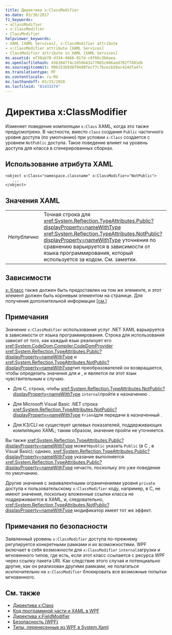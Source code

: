 ```yaml
---
title: Директива x:ClassModifier
ms.date: 03/30/2017
f1_keywords:
- xClassModifier
- x:ClassModifier
- ClassModifier
helpviewer_keywords:
- XAML [XAML Services], x:ClassModifier attribute
- x:ClassModifier attribute [XAML Services]
- ClassModifier attribute in XAML [XAML Services]
ms.assetid: ef30ab78-d334-4668-917d-c9f66c3b6aea
ms.openlocfilehash: 436204774c2d59b43a77865c666aed702f7681db
ms.sourcegitcommit: 99b153b93bf94d0fecf7c7bcecb58ac424dfa47c
ms.translationtype: MT
ms.contentlocale: ru-RU
ms.lasthandoff: 03/25/2020
ms.locfileid: "81433274"
---
```

# <a name="xclassmodifier-directive"></a>Директива x:ClassModifier
Изменяет поведение компиляции `x:Class` XAML, когда это также предусмотрено. В частности, вместо `class` создания `Public` частичного уровня доступа (по умолчанию) при условии `x:Class` создается с уровнем `NotPublic` доступа. Такое поведение влияет на уровень доступа для класса в сгенерированных сборках.

## <a name="xaml-attribute-usage"></a>Использование атрибута XAML

```xaml
<object x:Class="namespace.classname" x:ClassModifier="NotPublic">
   ...
</object>
```

## <a name="xaml-values"></a>Значения XAML

|||
|-|-|
|*Непублично*|Точная строка для <xref:System.Reflection.TypeAttributes.Public?displayProperty=nameWithType> <xref:System.Reflection.TypeAttributes.NotPublic?displayProperty=nameWithType> уточнения по сравнению варьируется в зависимости от языка программирования, который используется за кодом. См. заметки.|

## <a name="dependencies"></a>Зависимости

[x: Класс](xclass-directive.md) также должен быть предоставлен на том же элементе, и этот элемент должен быть корневым элементом на странице. Для получения дополнительной информации [ \[см.\] ](https://docs.microsoft.com/previous-versions/msp-n-p/ff650760(v=pandp.10))

## <a name="remarks"></a>Примечания

Значение `x:ClassModifier` использования услуг .NET XAML варьируется в зависимости от языка программирования. Строка для использования зависит от того, как каждый язык реализует его <xref:System.CodeDom.Compiler.CodeDomProvider> <xref:System.Reflection.TypeAttributes.Public?displayProperty=nameWithType> и <xref:System.Reflection.TypeAttributes.NotPublic?displayProperty=nameWithType>тип преобразователей он возвращается, чтобы определить значения для и , и является ли этот язык чувствительным к случаю.

- Для C, строка, чтобы <xref:System.Reflection.TypeAttributes.NotPublic?displayProperty=nameWithType> `internal`пройти к назначению .

- Для Microsoft Visual Basic .NET строка <xref:System.Reflection.TypeAttributes.NotPublic?displayProperty=nameWithType> `Friend`для передачи в назначенный .

- Для КЗ/CLI не существует целевых показателей, поддерживающих компиляцию XAML; таким образом, значение пройти не уточняется.

Вы также <xref:System.Reflection.TypeAttributes.Public?displayProperty=nameWithType> можете`public` указать `Public` (в C , в Visual Basic); однако, <xref:System.Reflection.TypeAttributes.Public?displayProperty=nameWithType> указание выполняется <xref:System.Reflection.TypeAttributes.Public?displayProperty=nameWithType> нечасто, поскольку это уже поведение по умолчанию.

Другие значения с эквивалентными ограничениями уровня `private` доступа к пользовательскому `x:ClassModifier` коду, например, в C, не имеют значения, поскольку вложенные ссылки класса не поддерживаются в XAML, и, следовательно, <xref:System.Reflection.TypeAttributes.NotPublic?displayProperty=nameWithType> модификатор имеет тот же эффект.

## <a name="security-notes"></a>Примечания по безопасности

Заявленный уровень `x:ClassModifier` доступа по-прежнему регулируется конкретными рамками и их возможностями. WPF включает в себя возможности для `x:ClassModifier` `internal`загрузки и мгновенного типов, где есть, если этот класс ссылается с ресурса WPF через ссылку пакета URI. Как следствие этого случая и потенциально другие, как он реализован другими рамками, не полагаться исключительно на `x:ClassModifier` блокировать все возможные попытки мгновенного.

## <a name="see-also"></a>См. также

- [Директива x:Class](xclass-directive.md)
- [Код программной части и XAML в WPF](../../framework/wpf/advanced/code-behind-and-xaml-in-wpf.md)
- [Директива x:FieldModifier](xfieldmodifier-directive.md)
- [Безопасность (WPF)](../../framework/wpf/security-wpf.md)
- [Типы, перенесенные из WPF в System.Xaml](../../framework/wpf/advanced/types-migrated-from-wpf-to-system.md)
